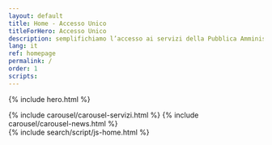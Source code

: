 ```yaml
---
layout: default
title: Home - Accesso Unico
titleForHero: Accesso Unico
description: semplifichiamo l’accesso ai servizi della Pubblica Amministrazione in Umbria
lang: it
ref: homepage
permalink: /
order: 1
scripts: 
---
```


{% include hero.html %}

<main class="container my-4" markdown="1">
{% include carousel/carousel-servizi.html %}
 {% include carousel/carousel-news.html %}
</main>
{% include search/script/js-home.html %}
